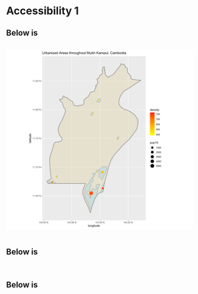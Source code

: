 # Accessibility 1

## Below is 

![]()
![](https://raw.githubusercontent.com/dloumeau/data100repository/main/Screen%20Shot%202021-05-17%20at%2010.51.39%20PM.png)
![]()

## Below is 

![]()

## Below is 
![]()
